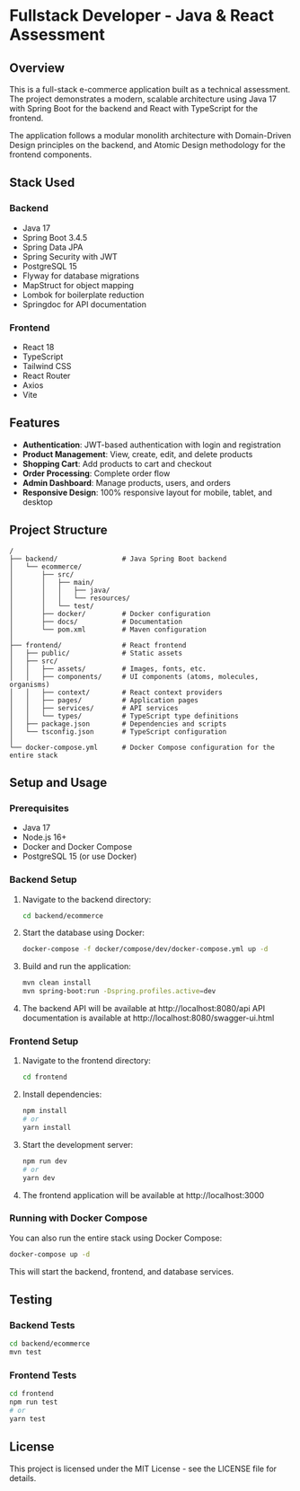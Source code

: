 # Fullstack Developer - Java & React Assessment

## Overview

This is a full-stack e-commerce application built as a technical assessment. The project demonstrates a modern, scalable architecture using Java 17 with Spring Boot for the backend and React with TypeScript for the frontend.

The application follows a modular monolith architecture with Domain-Driven Design principles on the backend, and Atomic Design methodology for the frontend components.

## Stack Used

### Backend
- Java 17
- Spring Boot 3.4.5
- Spring Data JPA
- Spring Security with JWT
- PostgreSQL 15
- Flyway for database migrations
- MapStruct for object mapping
- Lombok for boilerplate reduction
- Springdoc for API documentation

### Frontend
- React 18
- TypeScript
- Tailwind CSS
- React Router
- Axios
- Vite

## Features

- **Authentication**: JWT-based authentication with login and registration
- **Product Management**: View, create, edit, and delete products
- **Shopping Cart**: Add products to cart and checkout
- **Order Processing**: Complete order flow
- **Admin Dashboard**: Manage products, users, and orders
- **Responsive Design**: 100% responsive layout for mobile, tablet, and desktop

## Project Structure

```
/
├── backend/                # Java Spring Boot backend
│   └── ecommerce/
│       ├── src/
│       │   ├── main/
│       │   │   ├── java/
│       │   │   └── resources/
│       │   └── test/
│       ├── docker/         # Docker configuration
│       ├── docs/           # Documentation
│       └── pom.xml         # Maven configuration
│
├── frontend/               # React frontend
│   ├── public/             # Static assets
│   ├── src/
│   │   ├── assets/         # Images, fonts, etc.
│   │   ├── components/     # UI components (atoms, molecules, organisms)
│   │   ├── context/        # React context providers
│   │   ├── pages/          # Application pages
│   │   ├── services/       # API services
│   │   └── types/          # TypeScript type definitions
│   ├── package.json        # Dependencies and scripts
│   └── tsconfig.json       # TypeScript configuration
│
└── docker-compose.yml      # Docker Compose configuration for the entire stack
```

## Setup and Usage

### Prerequisites
- Java 17
- Node.js 16+
- Docker and Docker Compose
- PostgreSQL 15 (or use Docker)

### Backend Setup
1. Navigate to the backend directory:
   ```bash
   cd backend/ecommerce
   ```

2. Start the database using Docker:
   ```bash
   docker-compose -f docker/compose/dev/docker-compose.yml up -d
   ```

3. Build and run the application:
   ```bash
   mvn clean install
   mvn spring-boot:run -Dspring.profiles.active=dev
   ```

4. The backend API will be available at http://localhost:8080/api
   API documentation is available at http://localhost:8080/swagger-ui.html

### Frontend Setup
1. Navigate to the frontend directory:
   ```bash
   cd frontend
   ```

2. Install dependencies:
   ```bash
   npm install
   # or
   yarn install
   ```

3. Start the development server:
   ```bash
   npm run dev
   # or
   yarn dev
   ```

4. The frontend application will be available at http://localhost:3000

### Running with Docker Compose
You can also run the entire stack using Docker Compose:

```bash
docker-compose up -d
```

This will start the backend, frontend, and database services.

## Testing

### Backend Tests
```bash
cd backend/ecommerce
mvn test
```

### Frontend Tests
```bash
cd frontend
npm run test
# or
yarn test
```

## License

This project is licensed under the MIT License - see the LICENSE file for details.